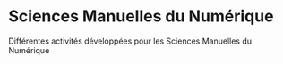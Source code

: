 
# Sciences Manuelles du Numérique #

Différentes activités développées pour les Sciences Manuelles du Numérique

